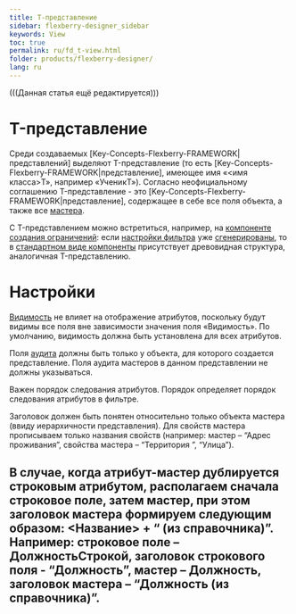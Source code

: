 ```yaml
---
title: T-представление
sidebar: flexberry-designer_sidebar
keywords: View
toc: true
permalink: ru/fd_t-view.html
folder: products/flexberry-designer/
lang: ru
---
```


(((Данная статья ещё редактируется)))

# T-представление
Среди создаваемых [Key-Concepts-Flexberry-FRAMEWORK|представлений] выделяют T-представление (то есть [Key-Concepts-Flexberry-FRAMEWORK|представление], имеющее имя «<имя класса>T», например «УченикT»). Согласно неофициальному соглашению T-представление  - это [Key-Concepts-Flexberry-FRAMEWORK|представление], содержащее в себе все поля объекта, а также все [мастера](masters-and-details.html). 


С T-представлением можно встретиться, например, на [компоненте создания ограничений](limitation-edit-form.html): если [настройки фильтра](filter-settings.html) уже [сгенерированы](filtersand-limits.html), то в [стандартном виде компоненты](standart-view-limits-editor.html) присутствует древовидная структура, аналогичная T-представлению.


# Настройки
[Видимость](hidden--properties--in--view.html) не влияет на отображение атрибутов, поскольку будут видимы все поля вне зависимости значения поля «Видимость». По умолчанию, видимость должна быть установлена для всех атрибутов.


Поля [аудита](audit.html) должны быть только у объекта, для которого создается представление. Поля аудита мастеров в данном представлении не должны указываться.


Важен порядок следования атрибутов. Порядок определяет порядок следования атрибутов в фильтре.


Заголовок должен быть понятен относительно только объекта мастера (ввиду иерархичности представления). Для свойств мастера прописываем только названия свойств (например: мастер – “Адрес проживания”, свойства мастера – “Территория ”, “Улица”). 


В случае, когда атрибут-мастер дублируется строковым атрибутом, располагаем сначала строковое поле, затем мастер, при этом заголовок мастера формируем следующим образом: <Название> + “ (из справочника)”. Например: строковое поле – ДолжностьСтрокой, заголовок строкового поля - “Должность”, мастер – Должность, заголовок мастера – “Должность (из справочника)”.
----
